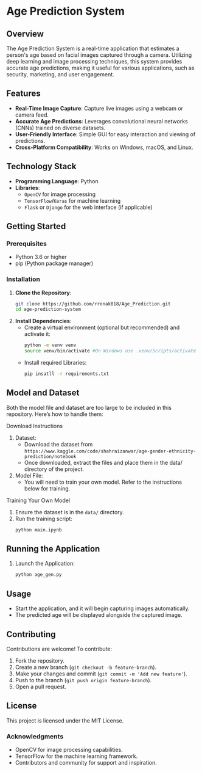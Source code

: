 # Age Prediction System

## Overview

The Age Prediction System is a real-time application that estimates a person's age based on facial images captured through a camera. Utilizing deep learning and image processing techniques, this system provides accurate age predictions, making it useful for various applications, such as security, marketing, and user engagement.

## Features

- **Real-Time Image Capture**: Capture live images using a webcam or camera feed.
- **Accurate Age Predictions**: Leverages convolutional neural networks (CNNs) trained on diverse datasets.
- **User-Friendly Interface**: Simple GUI for easy interaction and viewing of predictions.
- **Cross-Platform Compatibility**: Works on Windows, macOS, and Linux.

## Technology Stack

- **Programming Language**: Python
- **Libraries**: 
  - `OpenCV` for image processing
  - `TensorFlow`/`Keras` for machine learning
  - `Flask` or `Django` for the web interface (if applicable)

## Getting Started

### Prerequisites

- Python 3.6 or higher
- pip (Python package manager)

### Installation

1. **Clone the Repository**:
   ```bash
   git clone https://github.com/rronak818/Age_Prediction.git
   cd age-prediction-system
2. **Install Dependencies**:
   - Create a virtual environment (optional but recommended) and activate it:
     ```bash
     python -m venv venv
     source venv/bin/activate #On Windows use .venv/Scripts/activate
    - Install required Libraries:
       ```bash
       pip insatll -r requirements.txt

## Model and Dataset

Both the model file and dataset are too large to be included in this repository. Here’s how to handle them:

Download Instructions
1. Dataset:
   - Download the dataset from `https://www.kaggle.com/code/shahraizanwar/age-gender-ethnicity-prediction/notebook`
   - Once downloaded, extract the files and place them in the data/ directory of the project.
2. Model File:
   - You will need to train your own model. Refer to the instructions below for training.

Training Your Own Model
1. Ensure the dataset is in the `data/` directory.
2. Run the training script:
   ```bash
   python main.ipynb

## Running the Application

1. Launch the Application:
   ```bash
   python age_gen.py

## Usage

- Start the application, and it will begin capturing images automatically.
- The predicted age will be displayed alongside the captured image.

## Contributing

Contributions are welcome! To contribute:
1. Fork the repository.
2. Create a new branch (`git checkout -b feature-branch`).
3. Make your changes and commit (`git commit -m 'Add new feature'`).
4. Push to the branch (`git push origin feature-branch`).
5. Open a pull request.

## License

This project is licensed under the MIT License. 

### Acknowledgments

- OpenCV for image processing capabilities.
- TensorFlow for the machine learning framework.
- Contributors and community for support and inspiration.
